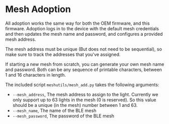 # Mesh Adoption

All adoption works the same way for both the OEM firmware, and this firmware. Adoption logs in to the device with the default mesh credentials and then updates the mesh name and password, and configures a provided mesh address.



The mesh address must be unique (But does not need to be sequential), so make sure to track the addresses that you've assigned.



If starting a new mesh from scratch, you can generate your own mesh name and password. Both can be any sequence of printable characters, between 1 and 16 characters in length.



The included script `meshutils/mesh_add.py` takes the following arguments:

* `--mesh_address`, The mesh address to assign to the light. Currently we only support up to 63 lights in the mesh (0 is reserved). So this value should be a unique (in the mesh) number between 1 and 63.
* `--mesh_name`, The name of the BLE mesh
* `--mesh_password`, The password of the BLE mesh